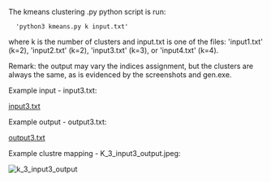 The kmeans clustering .py python script is run:

      'python3 kmeans.py k input.txt'

where k is the number of clusters and input.txt is one of the
files: 'input1.txt' (k=2), 'input2.txt' (k=2), 'input3.txt' (k=3),
or 'input4.txt' (k=4).

Remark: the output may vary the indices assignment, but the clusters are always the same, as 
is evidenced by the screenshots and gen.exe.

Example input - input3.txt: 

[input3.txt](https://github.com/Austin-Faulkner/kmeans_clustering/files/8351283/input3.txt)


Example output - output3.txt:

[output3.txt](https://github.com/Austin-Faulkner/kmeans_clustering/files/8351290/output3.txt)

Example clustre mapping - K_3_input3_output.jpeg:

![k_3_input3_output](https://user-images.githubusercontent.com/7588505/160138506-38ec8b62-f723-48c6-99c4-6cc00d638cfd.jpeg)

